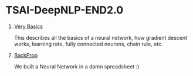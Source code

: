 # TSAI-DeepNLP-END2.0

1. [Very Basics](01_VeryBasics)

    This describes all the basics of a neural network, how gradient descent works, learning rate, fully connected neurons, chain rule, etc.

2. [BackProp](02_BackProp)

    We built a Neural Network in a damn spreadsheet :)
